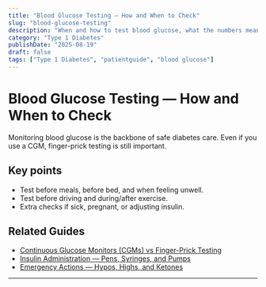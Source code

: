 ```yaml
---
title: "Blood Glucose Testing — How and When to Check"
slug: "blood-glucose-testing"
description: "When and how to test blood glucose, what the numbers mean, and why it matters for Type 1 Diabetes management."
category: "Type 1 Diabetes"
publishDate: "2025-08-19"
draft: false
tags: ["Type 1 Diabetes", "patientguide", "blood glucose"]
---
```


# Blood Glucose Testing — How and When to Check

Monitoring blood glucose is the backbone of safe diabetes care. Even if you use a CGM, finger-prick testing is still important.

## Key points
- Test before meals, before bed, and when feeling unwell.  
- Test before driving and during/after exercise.  
- Extra checks if sick, pregnant, or adjusting insulin.  

## Related Guides
- [Continuous Glucose Monitors (CGMs) vs Finger-Prick Testing](/posts/cgm-vs-finger-prick/)  
- [Insulin Administration — Pens, Syringes, and Pumps](/guides/insulin-administration/)  
- [Emergency Actions — Hypos, Highs, and Ketones](/guides/emergency-actions/)  

---
